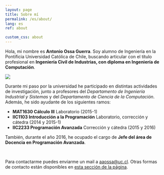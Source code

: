 ```yaml
---
layout: page
title: Sobre mí
permalink: /es/about/
lang: es
ref: about

custom_css: about
---
```


Hola, mi nombre es **Antonio Ossa Guerra**. Soy alumno de Ingeniería en la Pontificia Universidad Católica de Chile, buscando articular con el título profesional en **Ingeniería Civil de Industrias, con diploma en Ingeniería de Computación**.

<div class="image-container">
	<img id="personal-photo" src="https://avatars3.githubusercontent.com/u/10425834?v=3&s=460">
</div>

Durante mi paso por la universidad he participado en distintas actividades de investigación, junto a profesores del *Departamento de Ingeniería Industrial y Sistemas* y del *Departamento de Ciencia de la Computación*. Además, he sido ayudante de los siguientes ramos:

* **MAT1630 Cálculo III** Laboratorio (2015-1)
* **IIC1103 Introducción a la Programación** Laboratorio, corrección y cátedra (2014 y 2015-1)
* **IIC2233 Programación Avanzada** Corrección y cátedra (2015 y 2016)

También, durante el año 2016, he ocupado el cargo de **Jefe del área de Docencia en Programación Avanzada**.

<br>

Para contactarme puedes enviarme un mail a [aaossa@uc.cl](mailto:aaossa@uc.cl). Otras formas de contacto están disponibles en [esta sección de la página](/es/contact/).